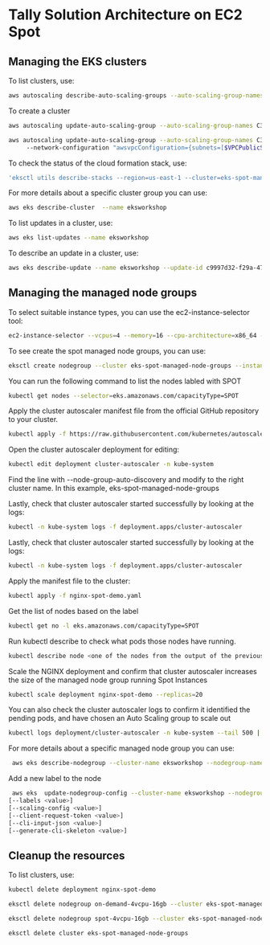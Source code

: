 # Tally Solution Architecture on EC2 Spot

## Managing the EKS clusters


To list clusters, use:

```bash
aws autoscaling describe-auto-scaling-groups --auto-scaling-group-names C3
```


To create a cluster

```bash
aws autoscaling update-auto-scaling-group --auto-scaling-group-names C3 --mixed-instances-policy update.json

aws autoscaling update-auto-scaling-group --auto-scaling-group-names C3 --mixed-instances-policy update.json
     --network-configuration "awsvpcConfiguration={subnets=[$VPCPublicSubnets],securityGroups=[$SECURITY_GROUP],assignPublicIp="ENABLED"}" 
```

To check the status of the cloud formation stack, use:

```bash
'eksctl utils describe-stacks --region=us-east-1 --cluster=eks-spot-managed-node-groups
```



For more details about a specific cluster group you can use:

```bash
aws eks describe-cluster  --name eksworkshop
```

To list updates in a cluster, use:

```bash
aws eks list-updates --name eksworkshop
```

To describe an update in a cluster, use:

```bash
aws eks describe-update --name eksworkshop --update-id c9997d32-f29a-470a-bc80-616ced04cae6
```



## Managing the managed node groups

To select suitable instance types, you can use the ec2-instance-selector tool:

```bash
ec2-instance-selector --vcpus=4 --memory=16 --cpu-architecture=x86_64 --gpus=0 --burst-support=false
```

To see create the spot managed node groups, you can use:

```bash
eksctl create nodegroup --cluster eks-spot-managed-node-groups --instance-types m5.xlarge,m4.xlarge,m5a.xlarge,m5d.xlarge,m5n.xlarge,m5ad.xlarge,m5dn.xlarge --managed --spot --name spot-4vcpu-16gb --asg-access --nodes-max 20
```

You can run the following command to list the nodes labled with SPOT

```bash
kubectl get nodes --selector=eks.amazonaws.com/capacityType=SPOT
```

Apply the cluster autoscaler manifest file from the official GitHub repository to your cluster.

```bash
kubectl apply -f https://raw.githubusercontent.com/kubernetes/autoscaler/master/cluster-autoscaler/cloudprovider/aws/examples/cluster-autoscaler-autodiscover.yaml
```


Open the cluster autoscaler deployment for editing:

```bash
kubectl edit deployment cluster-autoscaler -n kube-system
```





Find the line with --node-group-auto-discovery and modify <YOUR CLUSTER NAME> to the right cluster name. In this example, eks-spot-managed-node-groups

Lastly, check that cluster autoscaler started successfully by looking at the logs:
```bash
kubectl -n kube-system logs -f deployment.apps/cluster-autoscaler
```

Lastly, check that cluster autoscaler started successfully by looking at the logs:
```bash
kubectl -n kube-system logs -f deployment.apps/cluster-autoscaler
```


Apply the manifest file to the cluster:

```bash
kubectl apply -f nginx-spot-demo.yaml
```

Get the list of nodes based on the label
```bash
kubectl get no -l eks.amazonaws.com/capacityType=SPOT
```

Run kubectl describe to check what pods those nodes have running.

```bash
kubectl describe node <one of the nodes from the output of the previous command>
```

Scale the NGINX deployment and confirm that cluster autoscaler increases the size of the managed node group running Spot Instances
```bash
kubectl scale deployment nginx-spot-demo --replicas=20
```

You can also check the cluster autoscaler logs to confirm it identified the pending pods, and have chosen an Auto Scaling group to scale out

```bash
kubectl logs deployment/cluster-autoscaler -n kube-system --tail 500 | grep scale_up
```

For more details about a specific managed node group you can use:


```bash
 aws eks describe-nodegroup --cluster-name eksworkshop --nodegroup-name SpotMNG
```

Add a new label to the node


```bash
 aws eks  update-nodegroup-config --cluster-name eksworkshop --nodegroup-name <value>
[--labels <value>]
[--scaling-config <value>]
[--client-request-token <value>]
[--cli-input-json <value>]
[--generate-cli-skeleton <value>]

```

## Cleanup the resources 


To list clusters, use:

```bash
kubectl delete deployment nginx-spot-demo

eksctl delete nodegroup on-demand-4vcpu-16gb --cluster eks-spot-managed-node-groups

eksctl delete nodegroup spot-4vcpu-16gb --cluster eks-spot-managed-node-groups

eksctl delete cluster eks-spot-managed-node-groups
```
